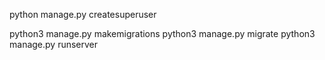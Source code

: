 python manage.py createsuperuser

python3 manage.py makemigrations
python3 manage.py migrate
python3 manage.py runserver


